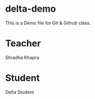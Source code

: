 # delta-demo
This is a Demo file for Git &amp; Github class.

# Teacher
Shradha Khapra

# Student
Delta Student